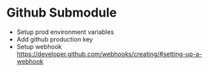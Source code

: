 # Github Submodule

* Setup prod environment variables
* Add github production key
* Setup webhook https://developer.github.com/webhooks/creating/#setting-up-a-webhook
